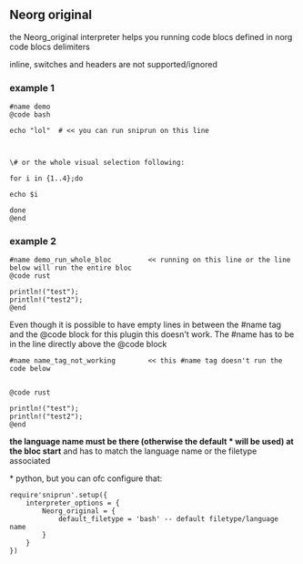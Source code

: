 ## Neorg original

the Neorg\_original interpreter helps you running code blocs defined in norg code blocs delimiters

inline, switches and headers are not supported/ignored

### example 1


```
#name demo
@code bash

echo "lol"  # << you can run sniprun on this line



\# or the whole visual selection following:

for i in {1..4};do

echo $i

done
@end

```


### example 2


```
#name demo_run_whole_bloc         << running on this line or the line below will run the entire bloc
@code rust                        

println!("test");
println!("test2");
@end
```

Even though it is possible to have empty lines in between the #name tag and the @code block for this plugin this doesn't work. The #name has to be in the line directly above the @code block

```
#name name_tag_not_working        << this #name tag doesn't run the code below 


@code rust                        

println!("test");
println!("test2");
@end

``` 


**the language name must be there (otherwise the default * will be used) at the bloc start** and has to match the language name or the filetype associated 

\* python, but you can ofc configure that: 

```
require'sniprun'.setup({
    interpreter_options = {
        Neorg_original = { 
            default_filetype = 'bash' -- default filetype/language name
        }
    }
})
```
